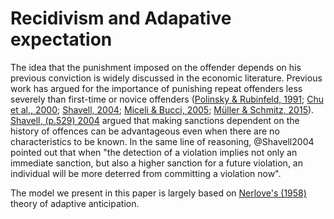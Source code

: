 # Recidivism and Adapative expectation
The idea that the punishment imposed on the offender depends on his previous conviction is widely discussed in the economic literature. Previous work has argued for the importance of punishing repeat offenders less severely than first-time or novice offenders ([Polinsky & Rubinfeld, 1991](https://doi.org/10.1016/0047-2727(91)90009-q);  [Chu et al., 2000](https://doi.org/10.1016/s0144-8188(00)00024-7); [Shavell, 2004](https://doi.org/10.4159/9780674043497); [Miceli & Bucci, 2005](https://doi.org/10.2202/1555-5879.1011); [Müller & Schmitz, 2015](https://doi.org/10.2202/1555-5879.1011)). [Shavell, (p.529) 2004](https://doi.org/10.4159/9780674043497) argued that making sanctions dependent on the history of offences can be advantageous even when there are no characteristics to be known. In the same line of reasoning, @Shavell2004 pointed out that when "the detection of a violation implies not only an immediate sanction, but also a higher sanction for a future violation, an individual will be more deterred from committing a violation now".

The model we present in this paper is largely based on [Nerlove's (1958)](https://doi.org/10.2307/1880597) theory of adaptive anticipation.
